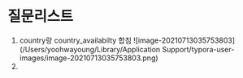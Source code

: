# 질문리스트

1. country랑 country_availabilty 합침
   ![image-20210713035753803](/Users/yoohwayoung/Library/Application Support/typora-user-images/image-20210713035753803.png)
2. 

